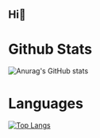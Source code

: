 ## Hi👋

# Github Stats
![Anurag's GitHub stats](https://github-readme-stats.vercel.app/api?username=Vladis1av-code)

# Languages
[![Top Langs](https://github-readme-stats.vercel.app/api/top-langs/?username=Vladis1av-code&langs_count=8)](https://github.com/anuraghazra/github-readme-stats)
